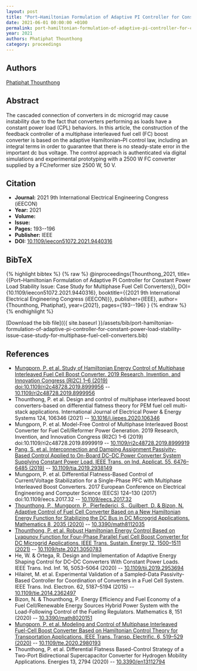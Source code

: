 ```yaml
---
layout: post
title: "Port–Hamiltonian Formulation of Adaptive PI Controller for Constant Power Load Stability Issue: Case Study for Multiphase Fuel Cell Converters"
date: 2021-06-01 00:00:00 +0100
permalink: port-hamiltonian-formulation-of-adaptive-pi-controller-for-constant-power-load-stability-issue-case-study-for-multiphase-fuel-cell-converters
year: 2021
authors: Phatiphat Thounthong
category: proceedings
---
```

 
## Authors
[Phatiphat Thounthong](authors/phatiphat-thounthong)
 
## Abstract
The cascaded connection of converters in dc microgrid may cause instability due to the fact that converters performing as loads have a constant power load (CPL) behaviors. In this article, the construction of the feedback controller of a multiphase interleaved fuel cell (FC) boost converter is based on the adaptive Hamiltonian–PI control law, including an integral terms in order to guarantee that there is no steady-state error in the important dc bus voltage. The control approach is authenticated via digital simulations and experimental prototyping with a 2500 W FC converter supplied by a FC/reformer size 2500 W, 50 V.
 
## Citation
- **Journal:** 2021 9th International Electrical Engineering Congress (iEECON)
- **Year:** 2021
- **Volume:** 
- **Issue:** 
- **Pages:** 193--196
- **Publisher:** IEEE
- **DOI:** [10.1109/ieecon51072.2021.9440316](https://doi.org/10.1109/ieecon51072.2021.9440316)
 
## BibTeX
{% highlight bibtex %}
{% raw %}
@inproceedings{Thounthong_2021,
  title={{Port–Hamiltonian Formulation of Adaptive PI Controller for Constant Power Load Stability Issue: Case Study for Multiphase Fuel Cell Converters}},
  DOI={10.1109/ieecon51072.2021.9440316},
  booktitle={{2021 9th International Electrical Engineering Congress (iEECON)}},
  publisher={IEEE},
  author={Thounthong, Phatiphat},
  year={2021},
  pages={193--196}
}
{% endraw %}
{% endhighlight %}
 
[Download the bib file]({{ site.baseurl }}/assets/bib/port-hamiltonian-formulation-of-adaptive-pi-controller-for-constant-power-load-stability-issue-case-study-for-multiphase-fuel-cell-converters.bib)
 
## References
- [Mungporn, P. et al. Study of Hamiltonian Energy Control of Multiphase Interleaved Fuel Cell Boost Converter. 2019 Research, Invention, and Innovation Congress (RI2C) 1–6 (2019) doi:10.1109/ri2c48728.2019.8999956](study-of-hamiltonian-energy-control-of-multiphase-interleaved-fuel-cell-boost-converter) -- [10.1109/ri2c48728.2019.8999956](https://doi.org/10.1109/ri2c48728.2019.8999956)
- Thounthong, P. et al. Design and control of multiphase interleaved boost converters-based on differential flatness theory for PEM fuel cell multi-stack applications. International Journal of Electrical Power &amp; Energy Systems 124, 106346 (2021) -- [10.1016/j.ijepes.2020.106346](https://doi.org/10.1016/j.ijepes.2020.106346)
- Mungporn, P. et al. Model-Free Control of Multiphase Interleaved Boost Converter for Fuel Cell/Reformer Power Generation. 2019 Research, Invention, and Innovation Congress (RI2C) 1–6 (2019) doi:10.1109/ri2c48728.2019.8999919 -- [10.1109/ri2c48728.2019.8999919](https://doi.org/10.1109/ri2c48728.2019.8999919)
- [Pang, S. et al. Interconnection and Damping Assignment Passivity-Based Control Applied to On-Board DC–DC Power Converter System Supplying Constant Power Load. IEEE Trans. on Ind. Applicat. 55, 6476–6485 (2019)](interconnection-and-damping-assignment-passivity-based-control-applied-to-on-board-dc-dc-power-converter-system-supplying-constant-power-load) -- [10.1109/tia.2019.2938149](https://doi.org/10.1109/tia.2019.2938149)
- Mungporn, P. et al. Differential Flatness-Based Control of Current/Voltage Stabilization for a Single-Phase PFC with Multiphase Interleaved Boost Converters. 2017 European Conference on Electrical Engineering and Computer Science (EECS) 124–130 (2017) doi:10.1109/eecs.2017.32 -- [10.1109/eecs.2017.32](https://doi.org/10.1109/eecs.2017.32)
- [Thounthong, P., Mungporn, P., Pierfederici, S., Guilbert, D. & Bizon, N. Adaptive Control of Fuel Cell Converter Based on a New Hamiltonian Energy Function for Stabilizing the DC Bus in DC Microgrid Applications. Mathematics 8, 2035 (2020)](adaptive-control-of-fuel-cell-converter-based-on-a-new-hamiltonian-energy-function-for-stabilizing-the-dc-bus-in-dc-microgrid-applications) -- [10.3390/math8112035](https://doi.org/10.3390/math8112035)
- [Thounthong, P. et al. Robust Hamiltonian Energy Control Based on Lyapunov Function for Four-Phase Parallel Fuel Cell Boost Converter for DC Microgrid Applications. IEEE Trans. Sustain. Energy 12, 1500–1511 (2021)](robust-hamiltonian-energy-control-based-on-lyapunov-function-for-four-phase-parallel-fuel-cell-boost-converter-for-dc-microgrid-applications) -- [10.1109/tste.2021.3050783](https://doi.org/10.1109/tste.2021.3050783)
- He, W. & Ortega, R. Design and Implementation of Adaptive Energy Shaping Control for DC–DC Converters With Constant Power Loads. IEEE Trans. Ind. Inf. 16, 5053–5064 (2020) -- [10.1109/tii.2019.2953694](https://doi.org/10.1109/tii.2019.2953694)
- Hilairet, M. et al. Experimental Validation of a Sampled-Data Passivity-Based Controller for Coordination of Converters in a Fuel Cell System. IEEE Trans. Ind. Electron. 62, 5187–5194 (2015) -- [10.1109/tie.2014.2362497](https://doi.org/10.1109/tie.2014.2362497)
- Bizon, N. & Thounthong, P. Energy Efficiency and Fuel Economy of a Fuel Cell/Renewable Energy Sources Hybrid Power System with the Load-Following Control of the Fueling Regulators. Mathematics 8, 151 (2020) -- [10.3390/math8020151](https://doi.org/10.3390/math8020151)
- [Mungporn, P. et al. Modeling and Control of Multiphase Interleaved Fuel-Cell Boost Converter Based on Hamiltonian Control Theory for Transportation Applications. IEEE Trans. Transp. Electrific. 6, 519–529 (2020)](modeling-and-control-of-multiphase-interleaved-fuel-cell-boost-converter-based-on-hamiltonian-control-theory-for-transportation-applications) -- [10.1109/tte.2020.2980193](https://doi.org/10.1109/tte.2020.2980193)
- Thounthong, P. et al. Differential Flatness Based-Control Strategy of a Two-Port Bidirectional Supercapacitor Converter for Hydrogen Mobility Applications. Energies 13, 2794 (2020) -- [10.3390/en13112794](https://doi.org/10.3390/en13112794)

